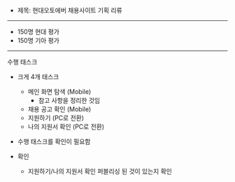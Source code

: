 - 제목: 현대오토에버 채용사이트 기획 리류

---

- 150명 현대 평가
- 150명 기아 평가

---
수행 태스크
- 크게 4개 태스크
	- 메인 화면 탐색 (Mobile)
		- 참고 사항을 정리한 것임
	- 채용 공고 확인 (Mobile)
	- 지원하기 (PC로 전환)
	- 나의 지원서 확인 (PC로 전환)

- 수행 태스크를 확인이 필요함


- 확인
	- 지원하기/나의 지원서 확인 퍼블리싱 된 것이 있는지 확인